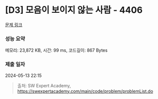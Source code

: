 # [D3] 모음이 보이지 않는 사람 - 4406 

[문제 링크](https://swexpertacademy.com/main/code/problem/problemDetail.do?contestProbId=AWNcD_66pUEDFAV8) 

### 성능 요약

메모리: 23,872 KB, 시간: 99 ms, 코드길이: 867 Bytes

### 제출 일자

2024-05-13 22:15



> 출처: SW Expert Academy, https://swexpertacademy.com/main/code/problem/problemList.do